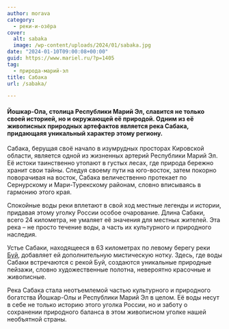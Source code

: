 ```yaml
---
author: morava
category:
  - реки-и-озёра
cover:
  alt: sabaka
  image: /wp-content/uploads/2024/01/sabaka.jpg
date: "2024-01-10T09:00:08+00:00"
guid: https://www.mariel.ru/?p=1405
tag:
  - природа-марий-эл
title: Сабака
url: /sabaka/

---
```

#### Йошкар-Ола, столица Республики Марий Эл, славится не только своей историей, но и окружающей её природой. Одним из её живописных природных артефактов является река Сабака, придающаяя уникальный характер этому региону.

Сабака, берущая своё начало в изумрудных просторах Кировской области, является одной из жизненных артерий Республики Марий Эл. Её истоки таинственно утопают в густых лесах, где природа бережно хранит свои тайны. Следуя своему пути на юго-восток, затем покорно поворачивая на восток, Сабака величественно протекает по Сернурскому и Мари-Турекскому районам, словно вписываясь в гармонию этого края.

Спокойные воды реки вплетают в свой ход местные легенды и истории, придавая этому уголку России особое очарование. Длина Сабаки, всего 24 километра, не умаляет её значения для местных жителей. Эта река – не просто течение воды, а часть их культурного и природного наследия.

Устье Сабаки, находящееся в 63 километрах по левому берегу реки [Буй](/buj/), добавляет ей дополнительную мистическую нотку. Здесь, где воды Сабаки встречаются с рекой Буй, создаются уникальные природные пейзажи, словно художественные полотна, невероятно красочные и живописные.

Река Сабака стала неотъемлемой частью культурного и природного богатства Йошкар-Олы и Республики Марий Эл в целом. Её воды несут в себе не только историю этого уголка России, но и заботу о сохранении природного баланса в этом живописном уголке нашей необъятной страны.
